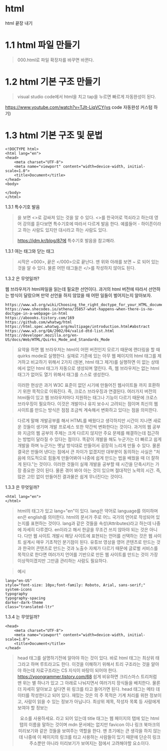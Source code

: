 # html
html 끝장 내기

# 1.1 html 파일 만들기

> 000.html로 파일 확장자를 바꾸면 바뀐다.

# 1.2 html 기본 구조 만들기

> visual studio code에서 html을 치고 tap을 누르면 빠르게 자동완성이 된다.

https://www.youtube.com/watch?v=TJlt-LiqVCY(vs code 자동완성 커스텀 하기)

# 1.3 html 기본 구조 및 문법

```
<!DOCTYPE html>
<html lang="en">
<head>
    <meta charset="UTF-8">
    <meta name="viewport" content="width=device-width, initial-scale=1.0">
    <title>Document</title>
</head>
<body>
    
</body>
</html>
```

1.3.1 특수기호 발음

> <!DOCTYPE html>을 보면 <>로 감싸져 있는 것을 알 수 있다. <>를 한국어로 꺽쇠라고 하는데 영어 강의를 듣다보면 특수기호에 따라서 다르게 발음 한다. 예를들어 - 하이픈이라고 하는 사람도 있지만 대시라고 하는 사람도 있다.
> https://jdm.kr/blog/87에 특수기호 발음을 참고해라.

1.3.1 여는 태그와 닫는 태그

> 시작은 <000>, 끝은 </000>으로 끝난다. 맨 위와 아래를 보면 <html lang="en"> ~ </html> 로 되어 있는 것을 알 수 있다.
> 물론 어떤 태그들은 </>를 작성하지 않아도 된다. <meta charset="UTF-8">

1.3.2 <!DOCTYPE html>은 무엇일까?

웹 브라우저가 html파일을 읽는데 필요한 선언이다. 과거의 html 버전에 따라서 선언하는 방식이 달랐으며 만약 선언을 하지 않았을 때 어떤 일들이 벌어지는지 알아보자.

```
https://www.w3.org/wiki/Choosing_the_right_doctype_for_your_HTML_documents
https://www.shecodes.io/athena/35857-what-happens-when-there-is-no-doctype-in-a-webpage-in-html
https://aboooks.tistory.com/169
https://github.com/whatwg/html
https://html.spec.whatwg.org/multipage/introduction.html#abstract
https://www.w3.org/QA/2002/04/valid-dtd-list.html
https://developer.mozilla.org/en-US/docs/Web/HTML/Quirks_Mode_and_Standards_Mode
```

> 요약을 하면 웹 브라우저는 html이 어떤 버전인지 모르기 때문에 랜더링을 할 때 quirks mode로 실행한다. 실재로 기존에 있는 아무 웹 페이지의 html 태그를 제거하고 비교하기 위해서 2가지 (원본, html 태그 제거)를 실행하면 <!DOCTYPE html>이 없는 상태에서 없던 html 태그가 자동으로 생성되며 열린다. 즉, 웹 브라우저는 없는 html 태그가 없어도 열기 위해서 태그를 스스로 생성한다.

> 이러한 현상은 과거 W3C 표준이 없던 시기에 만들어진 웹사이트들 까지 호환하기 위한 목적으로 이뤄진다. 즉, 크로스 브라우징과 연결된다. 여러가지 버전의 html들이 있고 웹 브라우저마다 지원하는 태그나 기능이 다르기 때문에 크로스 브라우징이 필요하다. 이것은 개발이나 유지 보수시 고려되는 점이며 최신의 웹 사이트를 만드는 방식은 점점 조금씩 계속해서 변화하고 있다는 점을 의미한다. 

> 다르게 말해 개발공부를 해서 HTML를 배웠다고 생각하지만 시간이 지나면 새로운 것들이 생기며 개발 프로세스 또한 약간씩 변화한다는 것이다. 과거의 웹 공부와 지금의 웹 공부의 주제는 크게 다르지 않지만 주요 문제를 해결하는데 접근하는 방법이 달라질 수 있다는 점이다. 똑같이 개발을 해도 누군가는 더 빠르고 쉽게 개발을 하며 누군가는 옛날 방식대로 만들어서 굉장히 느리게 만들 수 있다. 물론 결국은 만들어 낸다는 점에서 큰 차이가 없겠지만 대부분이 동의하는 사실은 "처음에 의도적으로 힘들게 만들어봐야 나중에 쉽게 만드는 법을 배웠을 때 더 잘하게 된다."는 것이다. 이러한 것들이 실재 개발을 공부할 때 시간을 단축시키는 가장 중요한 것이 된다. 물론 겪어 봐야 아는 것이 있으며 절대적인 노력의 시간. 즉, 많은 고민 없이 만들어진 결과물은 쉽게 무너진다는 것이다.

1.3.3 <html lang="en">은 무엇일까?

```
<html lang="en">
</html>
```

> html의 태그가 있고 lang="en"이 있다. lang은 약어로 language를 의미하며 en은 english를 의미한다. html의 문서가 주로 어느 국가의 언어로 작성되어 있는지를 표현하는 것이다. lang과 같은 것들을 속성(Attributes)라고 하는데 나중에 자세히 다루겠다.
> en이라고 해서 한글을 무조건 쓰지 않아야 되는 것은 아니다. 다만 웹 사이트 개발시 해당 사이트에 표현되는 언어를 선택하는 것은 웹 사이트 설계시 매우 기초적인 분기점이 된다. 유튜브 영상을 영어 콘텐츠로 만드는 것과 한국어 콘텐츠로 만드는 것과 노출수 자체가 다르기 때문에
> 글로벌 서비스를 목적으로 한다면 여러가지 언어를 기반으로 만든 웹 사이트를 만드는 것이 가장 이상적이겠지만 그만큼 관리하는 사람도 필요하다.

> 예시
```
lang="en-US"
style="font-size: 10px;font-family: Roboto, Arial, sans-serif;"
system-icons
typography
typography-spacing
darker-dark-theme
class="translated-ltr"
```

1.3.4 <head>는 무엇일까?

```
<head>
    <meta charset="UTF-8">
    <meta name="viewport" content="width=device-width, initial-scale=1.0">
    <title>Document</title>
</head>
```
> head 태그를 설명하기전에 알아야 하는 것이 있다. 바로 html 태그는 최상위 태그라고 하며 루트라고도 한다. 이것을 이해하기 위해서 트리 구조라는 것을 알아야 하는데 자료구조라는 CS 지식이 바탕이 되어야 한다. https://yoongrammer.tistory.com/68
> 쉽게 비유하면 크리스마스 트리처럼 맨 위는 별 하나가 있고 그 아래로 나눠지면서 여러가지 장식들을 배치한다. 물론 더 자세히 알아보고 싶다면 위 링크를 타고 들어가면 된다.
> head 태그는 메타 데이터를 작성한다고 되어 있다. 재밌는 것은 <head>의 주 목적은 기계 처리를 위한 정보이고, 사람이 읽을 수 있는 정보가 아닙니다. 최상위 제목, 작성자 목록 등 사람에게 보여야 할 정보는 <header> 요소를 사용하세요. 라고 되어 있는데
> title 태그는 웹 페이지의 탭에 있는 html 탭의 이름을 말하는 것이며 mdn 문서에는 없지만 favicon 이나 링크 북마크의 미리보기와 같은 것들을 보여주는 역할을 한다. 맨 초기에는 큰 생각을 하지 않는데 나중에 이 페이지의 링크를 타고 사용하는 사람들이 있기 때문에
> 단순히 링크 주소뿐만 아니라 미리보기가 보여지는 점에서 고려해야할 요소이다.

